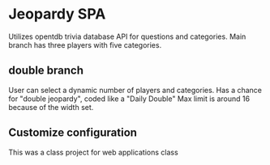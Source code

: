 # Jeopardy SPA

Utilizes opentdb trivia database API for questions and categories.
Main branch has three players with five categories.


## double branch
User can select a dynamic number of players and categories. 
Has a chance for "double jeopardy", coded like a "Daily Double"
Max limit is around 16 because of the width set. 


## Customize configuration

This was a class project for web applications class

